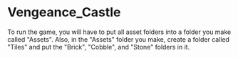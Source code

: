 # Vengeance_Castle
To run the game, you will have to put all asset folders into a folder you make called "Assets". Also, in the "Assets" folder you make, create a folder called "Tiles" and put the "Brick", "Cobble", and "Stone" folders in it.
